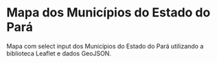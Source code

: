 # Mapa dos Municípios do Estado do Pará

Mapa com select input dos Municípios do Estado do Pará utilizando a biblioteca Leaflet e dados GeoJSON.
